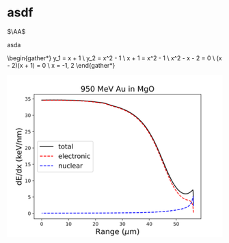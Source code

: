 # asdf

$\AA$

asda

\begin{gather*}
	y_1 = x + 1 \\
	y_2 = x^2 - 1 \\
	x + 1 = x^2 - 1 \\
	x^2 - x - 2 = 0 \\
	(x - 2)(x + 1) = 0 \\
	x = -1, 2
\end{gather*}

![Fig. Random plot of stopping power](./Figure_4.svg)

